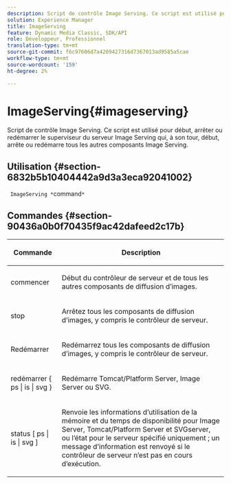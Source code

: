 ```yaml
---
description: Script de contrôle Image Serving. Ce script est utilisé pour début, arrêter ou redémarrer le superviseur du serveur Image Serving qui, à son tour, début, arrête ou redémarre tous les autres composants Image Serving.
solution: Experience Manager
title: ImageServing
feature: Dynamic Media Classic, SDK/API
role: Développeur, Professionnel
translation-type: tm+mt
source-git-commit: f6c97606d7a4209427316d7367013ad9585a5cae
workflow-type: tm+mt
source-wordcount: '159'
ht-degree: 2%

---
```



# ImageServing{#imageserving}

Script de contrôle Image Serving. Ce script est utilisé pour début, arrêter ou redémarrer le superviseur du serveur Image Serving qui, à son tour, début, arrête ou redémarre tous les autres composants Image Serving.

## Utilisation {#section-6832b5b10404442a9d3a3eca92041002}

` ImageServing *`command`*`

## Commandes {#section-90436a0b0f70435f9ac42dafeed2c17b}

<table id="table_692C6A043F9747C88929FF20373EC88C"> 
 <thead> 
  <tr> 
   <th colname="col1" class="entry"> <p>Commande </p> </th> 
   <th colname="col2" class="entry"> <p>Description </p> </th> 
  </tr> 
 </thead>
 <tbody> 
  <tr> 
   <td colname="col1"> <p> <span class="codeph"> commencer </span> </p> </td> 
   <td colname="col2"> <p> Début du contrôleur de serveur et de tous les autres composants de diffusion d’images. </p> </td> 
  </tr> 
  <tr> 
   <td colname="col1"> <p> <span class="codeph"> stop  </span> </p> </td> 
   <td colname="col2"> <p> Arrêtez tous les composants de diffusion d’images, y compris le contrôleur de serveur. </p> </td> 
  </tr> 
  <tr> 
   <td colname="col1"> <p> <span class="codeph"> Redémarrer </span> </p> </td> 
   <td colname="col2"> <p>Redémarrez tous les composants de diffusion d’images, y compris le contrôleur de serveur. </p> </td> 
  </tr> 
  <tr> 
   <td colname="col1"> <p> <span class="codeph"> redémarrer { ps | is | svg }  </span> </p> </td> 
   <td colname="col2"> <p> Redémarre Tomcat/Platform Server, Image Server ou SVG. </p> </td> 
  </tr> 
  <tr> 
   <td colname="col1"> <p> <span class="codeph"> status [ ps | is | svg ]  </span> </p> </td> 
   <td colname="col2"> <p>Renvoie les informations d’utilisation de la mémoire et du temps de disponibilité pour Image Server, Tomcat/Platform Server et SVGserver, ou l’état pour le serveur spécifié uniquement ; un message d’information est renvoyé si le contrôleur de serveur n’est pas en cours d’exécution. </p> </td> 
  </tr> 
 </tbody> 
</table>


